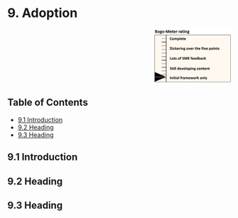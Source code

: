 # 9. Adoption
<p align="right"><img src="../figures/bogo_ifo.png" alt="scope" title="Scope" width="35%"/></p>

## Table of Contents
* [9.1 Introduction](#9.1)
* [9.2 Heading](#9.2)
* [9.3 Heading](#9.3)

<a name="9.1"></a>
## 9.1 Introduction

<a name="6.2"></a>
## 9.2 Heading

<a name="6.3"></a>
## 9.3 Heading
